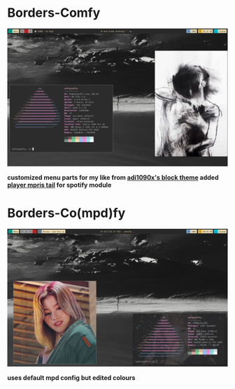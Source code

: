 # Borders-Comfy

![preview](preview.png)


**customized menu parts for my like from [adi1090x's block theme](https://github.com/adi1090x/polybar-themes "adi1090x's block theme") added [player mpris tail](https://github.com/polybar/polybar-scripts/tree/master/polybar-scripts/player-mpris-tail "player mpris tail") for spotify module**

# Borders-Co(mpd)fy

![preview](preview2.png)

**uses default mpd config but edited colours**
